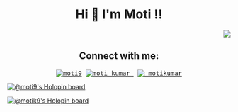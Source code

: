 <h1 align="center"> Hi 👋 I'm Moti !! </h1>
<p align="right"><img src="https://komarev.com/ghpvc/?username=moti9" /></p>

<!---
<h2 align="center">My GitHub Statics:</h3>

--->

<!--<p align="center"><img src="https://github-readme-stats.vercel.app/api?username=moti9&show_icons=true&theme=radical" alt="moti9 GitHub Statics" /></p> --->

<!--- <p align="center"><img src="http://github-readme-streak-stats.herokuapp.com?user=moti9&theme=radical" alt="moti9 Streak" /></p> --->

<!-- <p align="center"><img  src="https://github-readme-stats.vercel.app/api/top-langs/?username=moti9&show_icons=true&theme=radical" alt="moti9 Top Languages"</p>
--->
<h2 align="center">Connect with me:</h3>
<p align="center">
  <samp>
    <a href="https://www.linkedin.com/in/moti9/" target="blank"><img align="center" src="https://img.icons8.com/color/48/000000/linkedin.png" alt="moti9"/></a>
    <a href="https://twitter.com/moti_kumar_" target="blank"><img align="center" src="https://img.icons8.com/fluency/48/000000/twitter.png" alt="moti_kumar_"/></a>
    <a href="https://www.instagram.com/_motikumar/" target="blank"><img align="center" src="https://img.icons8.com/color/48/000000/instagram-new--v1.png" alt="_motikumar"/></a>
  </samp>
</p>

[![@moti9's Holopin board](https://holopin.me/moti9)](https://holopin.io/@moti9)


[![@motik9's Holopin board](https://holopin.me/motik9)](https://holopin.io/@motik9)

<!---

moti9/moti9 is a ✨ special ✨ repository because its `README.md` (this file) appears on your GitHub profile.
You can click the Preview link to take a look at your changes.
--->

<!---
Here are some ideas to get you started:

- 🔭 I’m currently working on ...
- 🌱 I’m currently learning ...
- 👯 I’m looking to collaborate on ...
- 🤔 I’m looking for help with ...
- 💬 Ask me about ...
- 📫 How to reach me: ...
- 😄 Pronouns: ...
- ⚡ Fun fact: ...

--->

